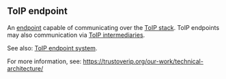 ## ToIP endpoint

<p class="c8"><span>An </span><span class="c2"><a class="c3" href="#h.yodlnk353mx">endpoint</a></span><span>&nbsp;capable of communicating over the </span><span class="c2"><a class="c3" href="#h.wms58fgdch9m">ToIP stack</a></span><span>. ToIP endpoints may also communication via </span><span class="c2"><a class="c3" href="#h.aiissvz29ktv">ToIP intermediaries</a></span><span class="c0">.</span></p><p class="c8"><span>See also: </span><span class="c2"><a class="c3" href="#h.2ahqabymbkn3">ToIP endpoint system</a></span><span class="c0">.</span></p><p class="c8"><span>For more information, see: </span><span class="c2"><a class="c3" href="https://www.google.com/url?q=https://trustoverip.org/our-work/technical-architecture/&amp;sa=D&amp;source=editors&amp;ust=1706779842857685&amp;usg=AOvVaw2dy-hk7OxrAaFVmsN_WBcG">https://trustoverip.org/our-work/technical-architecture/</a></span><span class="c0">&nbsp;</span></p>


